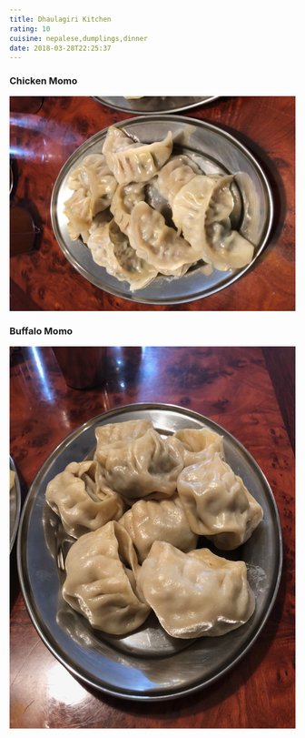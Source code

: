 ```yaml
---
title: Dhaulagiri Kitchen
rating: 10
cuisine: nepalese,dumplings,dinner
date: 2018-03-28T22:25:37
---
```


### Chicken Momo
![Chicken Momo](./picture.jpg)
### Buffalo Momo
![Buffalo Momo](./picture1.jpg)
